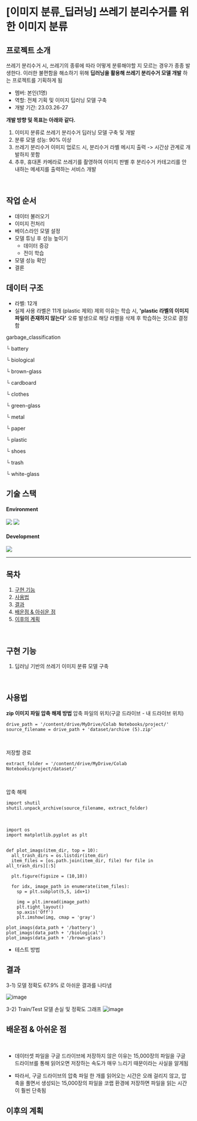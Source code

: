 # [이미지 분류_딥러닝] 쓰레기 분리수거를 위한 이미지 분류

## 프로젝트 소개
쓰레기 분리수거 시, 쓰레기의 종류에 따라 어떻게 분류해야할 지 모르는 경우가 종종 발생한다.
이러한 불편함을 해소하기 위해 **딥러닝을 활용해 쓰레기 분리수거 모델 개발** 하는 프로젝트를 기획하게 됨
  <br>

* 멤버: 본인(1명)
* 역할: 전체 기획 및 이미지 딥러닝 모델 구축
  <br>
* 개발 기간: 23.03.26-27
  <br>

**개발 방향 및 목표는 아래와 같다.**
1. 이미지 분류로 쓰레기 분리수거 딥러닝 모델 구축 및 개발
2. 분류 모델 성능: 90% 이상
3. 쓰레기 분리수거 이미지 업로드 시, 분리수거 라벨 메시지 출력 -> 시간상 관계로 개발하지 못함
4. 추후, 휴대폰 카메라로 쓰레기를 촬영하여 이미지 판별 후 분리수거 카테고리를 안내하는 메세지를 출력하는 서비스 개발
  <br>

## 작업 순서
* 데이터 불러오기
* 이미지 전처리
* 베이스라인 모델 설정
* 모델 튜닝 후 성능 높이기
  * 데이터 증강
  * 전이 학습
* 모델 성능 확인
* 결론

## 데이터 구조
* 라벨: 12개
* 실제 사용 라벨은 11개 (plastic 제외) 제외 이유는 학습 시, **'plastic 라벨의 이미지 파일이 존재하지 않는다'** 오류 발생으로 해당 라벨을 삭제 후 학습하는 것으로 결정함


garbage_classification

 └ battery

 └ biological

 └ brown-glass

 └ cardboard

 └ clothes

 └ green-glass

 └ metal

 └ paper
 
 └ plastic
 
 └ shoes
 
 └ trash
 
 └ white-glass

## 기술 스택
#### Environment
<img src="https://img.shields.io/badge/visualstudiocode-007ACC?style=for-the-badge&logo=visualstudiocode&logoColor=white"/>
<img src="https://img.shields.io/badge/windows-0078D6?style=for-the-badge&logo=windows&logoColor=white"/>


#### Development
 <img src="https://img.shields.io/badge/python-3776AB?style=for-the-badge&logo=python&logoColor=white"> 
  <br>

---

## 목차
1. [구현 기능](#구현-기능)
2. [사용법](#사용법)
3. [결과](#결과)
4. [배운점 & 아쉬운 점](#배운점-&-아쉬운-점)
5. [이후의 계획](#이후의-계획)
  <br>

## 구현 기능
1. 딥러닝 기반의 쓰레기 이미지 분류 모델 구축
<br>

## 사용법
**zip 이미지 파일 압축 해제 방법**
압축 파일의 위치(구글 드라이브 - 내 드라이브 위치)
```
drive_path = '/content/drive/MyDrive/Colab Notebooks/project/'
source_filename = drive_path + 'dataset/archive (5).zip'
```
  <br>

저장할 경로
```
extract_folder = '/content/drive/MyDrive/Colab Notebooks/project/dataset/'
```
  <br>

압축 해제
```
import shutil
shutil.unpack_archive(source_filename, extract_folder)
```
  <br>

```
import os
import matplotlib.pyplot as plt


def plot_imags(item_dir, top = 10):
  all_trash_dirs = os.listdir(item_dir)
  item_files = [os.path.join(item_dir, file) for file in all_trash_dirs][:5]

  plt.figure(figsize = (10,10))

  for idx, image_path in enumerate(item_files):
    sp = plt.subplot(5,5, idx+1)

    img = plt.imread(image_path)
    plt.tight_layout()
    sp.axis('Off')
    plt.imshow(img, cmap = 'gray')
```

```
plot_imags(data_path + '/battery')
plot_imags(data_path + '/biological')
plot_imags(data_path + '/brown-glass')
```



* 테스트 방법
  <br>

## 결과
3-1) 모델 정확도 67.9% 로 아쉬운 결과를 나타냄

![image](https://user-images.githubusercontent.com/122415320/235335209-b12f9abe-8fc1-45cb-8ba2-e818aefc01c5.png)

3-2) Train/Test 모델 손실 및 정확도 그래프
![image](https://user-images.githubusercontent.com/122415320/235335200-0b291aec-0bc4-418b-acf3-0d2668fd2c7a.png)
  <br>


## 배운점 & 아쉬운 점
  <br>
  
 * 데이터셋 파일을 구글 드라이브에 저장하지 않은 이유는 15,000장의 파일을 구글 드라이브를 통해 읽어오면 저장하는 속도가 매우 느리기 때문이라는 사실을 알게됨
  
 * 따라서, 구글 드라이브의 압축 파일 한 개를 읽어오는 시간은 오래 걸리지 않고, 압축을 풀면서 생성되는 15,000장의 파일을 코랩 환경에 저장하면 파일을 읽는 시간이 훨씬 단축됨

## 이후의 계획
  <br>



